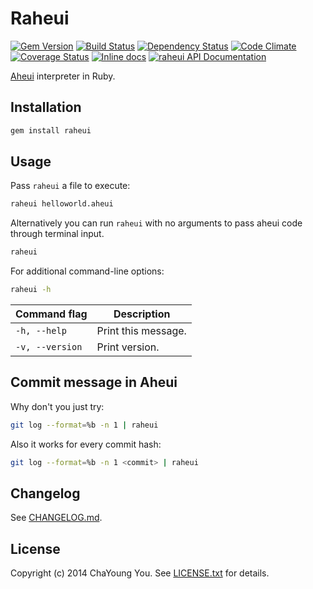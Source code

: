 # Raheui

[![Gem Version](https://badge.fury.io/rb/raheui.svg)](http://badge.fury.io/rb/raheui)
[![Build Status](https://travis-ci.org/yous/raheui.svg?branch=master)](https://travis-ci.org/yous/raheui)
[![Dependency Status](https://gemnasium.com/yous/raheui.svg)](https://gemnasium.com/yous/raheui)
[![Code Climate](https://codeclimate.com/github/yous/raheui/badges/gpa.svg)](https://codeclimate.com/github/yous/raheui)
[![Coverage Status](https://img.shields.io/coveralls/yous/raheui.svg)](https://coveralls.io/r/yous/raheui)
[![Inline docs](http://inch-ci.org/github/yous/raheui.svg?branch=master)](http://inch-ci.org/github/yous/raheui)
[![raheui API Documentation](https://www.omniref.com/ruby/gems/raheui.png)](https://www.omniref.com/ruby/gems/raheui)

[Aheui][] interpreter in Ruby.

[Aheui]: http://aheui.github.io

## Installation

``` sh
gem install raheui
```

## Usage

Pass `raheui` a file to execute:

``` sh
raheui helloworld.aheui
```

Alternatively you can run `raheui` with no arguments to pass aheui code through terminal input.

``` sh
raheui
```

For additional command-line options:

``` sh
raheui -h
```

Command flag    | Description
----------------|--------------------
`-h, --help`    | Print this message.
`-v, --version` | Print version.

## Commit message in Aheui

Why don't you just try:

``` sh
git log --format=%b -n 1 | raheui
```

Also it works for every commit hash:

``` sh
git log --format=%b -n 1 <commit> | raheui
```

## Changelog

See [CHANGELOG.md](CHANGELOG.md).

## License

Copyright (c) 2014 ChaYoung You. See [LICENSE.txt](LICENSE.txt) for details.
